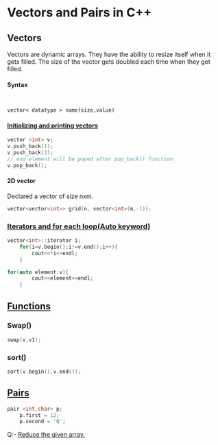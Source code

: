 # Vectors and Pairs in C++

## Vectors
Vectors are dynamic arrays. They have the ability to resize itself when it gets
filled. The size of the vector gets doubled each time when they get filled.

#### Syntax
<code>
<pre>
vector< datatype > name(size,value)
</pre></code>

#### <a href="intro.cpp">Initializing and printing vectors</a>

```C++
vector <int> v;
v.push_back(1);
v.push_back(2);
// end element will be poped after pop_back() function
v.pop_back();
```
#### 2D vector
Declared a vector of size nxm.

```C++
vector<vector<int>> grid(n, vector<int>(m,-1));
```

### <a href="iterator.cpp"> Iterators and for each loop(Auto keyword)</a>
```C++
vector<int>::iterator i;
    for(i=v.begin();i!=v.end();i++){
        cout<<*i<<endl;
    }
```

```C++
for(auto element:v){
        cout<<element<<endl;
    }
```

## <a href="functions.cpp">Functions</a>
### Swap()
```C++
swap(v,v1);
```

### sort()
```C++
sort(v.begin(),v.end());
```

## <a href="pair.cpp">Pairs</a>
```C++
pair <int,char> p;
    p.first = 12;
    p.second = 'Q';
```

Q:- <a href="reduce-array.cpp">Reduce the given array.</a>